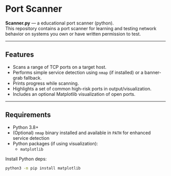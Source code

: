 # Port Scanner

**Scanner.py** — a educational port scanner (python).  
This repository contains a  port scanner for learning and testing network behavior on systems you own or have written permission to test.

---

## Features
- Scans a range of TCP ports on a target host.
- Performs simple service detection using `nmap` (if installed) or a banner-grab fallback.
- Prints progress while scanning.
- Highlights a set of common high-risk ports in output/visualization.
- Includes an optional Matplotlib visualization of open ports.

---

## Requirements
- Python 3.8+
- (Optional) `nmap` binary installed and available in `PATH` for enhanced service detection
- Python packages (if using visualization):
  - `matplotlib`

Install Python deps:
```bash
python3 -m pip install matplotlib
